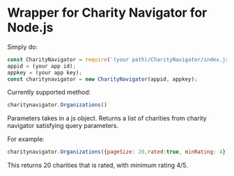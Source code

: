 # Wrapper for Charity Navigator for Node.js

Simply do:

```javascript
const CharityNavigator = require('(your path)/CharityNavigator/index.js');
appid = (your app id);
appkey = (your app key);
const charitynavigator = new CharityNavigator(appid, appkey);
```

Currently supported method:
```javascript
charitynavigator.Organizations()
```
Parameters takes in a js object.
Returns a list of charities from charity navigator satisfying query parameters.

For example:
```javascript
charitynavigator.Organizations({pageSize: 20,rated:true, minRating: 4});
```
This returns 20 charities that is rated, with minimum rating 4/5.
